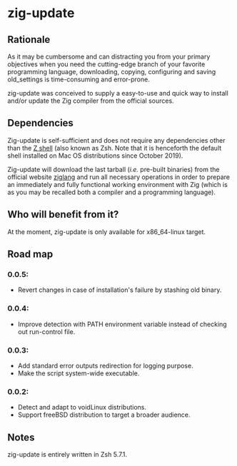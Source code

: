 zig-update
==========

## Rationale
As it may be cumbersome and can distracting you from your primary objectives when you need the
cutting-edge branch of your favorite programming language, downloading, copying, configuring and
saving old_settings is time-consuming and error-prone.

zig-update was conceived to supply a easy-to-use and quick way to install and/or update the Zig
compiler from the official sources.


## Dependencies
Zig-update is self-sufficient and does not require any dependencies other than the
[Z shell](https://zsh.sourceforge.net) (also known as Zsh. Note that it is henceforth the default
shell installed on Mac OS distributions since October 2019).

Zig-update will download the last tarball (*i.e.* pre-built binaries) from the official website
[ziglang](https://ziglang.org) and run all necessary operations in order to prepare an immediately
and fully functional working environment with Zig (which is as you may be recalled both a compiler
and a programming language).


## Who will benefit from it?
At the moment, zig-update is only available for x86_64-linux target.


## Road map
### 0.0.5:
* Revert changes in case of installation's failure by stashing old binary.

### 0.0.4:
* Improve detection with PATH environment variable instead of checking out run-control file.

### 0.0.3:
* Add standard error outputs redirection for logging purpose.
* Make the script system-wide executable.

### 0.0.2:
* Detect and adapt to voidLinux distributions.
* Support freeBSD distribution to target a broader audience.


## Notes
zig-update is entirely written in Zsh 5.7.1.